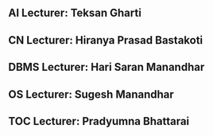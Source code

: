 ## AI Lecturer: Teksan Gharti

## CN Lecturer: Hiranya Prasad Bastakoti

## DBMS Lecturer: Hari Saran Manandhar

## OS Lecturer: Sugesh Manandhar

## TOC Lecturer: Pradyumna Bhattarai
